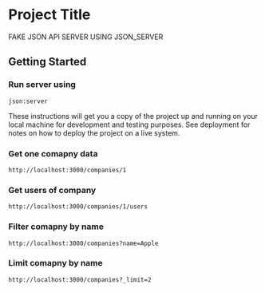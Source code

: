 # Project Title

FAKE JSON API SERVER USING JSON_SERVER

## Getting Started

### Run server using
``````
json:server
``````

These instructions will get you a copy of the project up and running on your local machine for development and testing purposes. See deployment for notes on how to deploy the project on a live system.

### Get one comapny data 
``````
http://localhost:3000/companies/1
``````

### Get users of company
``````
http://localhost:3000/companies/1/users
``````

### Filter comapny by name 
``````
http://localhost:3000/companies?name=Apple
``````

### Limit comapny by name 
``````
http://localhost:3000/companies?_limit=2
``````

